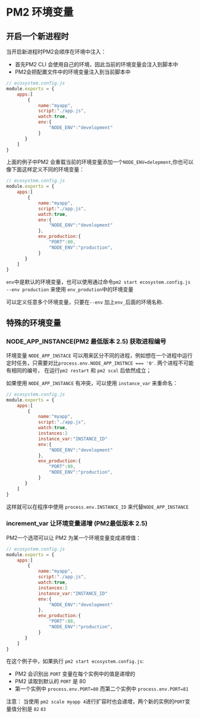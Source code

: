 # PM2 环境变量

## 开启一个新进程时
当开启新进程时PM2会顺序在环境中注入：
- 首先PM2 CLI 会使用自己的环境，因此当前的环境变量会注入到脚本中
- PM2会把配置文件中的环境变量注入到当前脚本中

```js
// ecosystem.config.js
module.exports = {
    apps:[
        {
            name:"myapp",
            script:"./app.js",
            watch:true,
            env:{
                "NODE_ENV":"development"
            }
       }
    ]
}
```
上面的例子中PM2 会重载当前的环境变量添加一个`NODE_ENV=delepment`,你也可以像下面这样定义不同的环境变量：
```js
// ecosystem.config.js
module.exports = {
    apps:[
        {
            name:"myapp",
            script:"./app.js",
            watch:true,
            env:{
                "NODE_ENV":"development"
            },
            env_production:{
                "PORT":80,
                "NODE_ENV":"production",
            }
       }
    ]
}
```

`env`中是默认的环境变量，也可以使用通过命令`pm2 start ecosystem.config.js --env production` 来使用 `env_prodution`中的环境变量

可以定义任意多个环境变量，只要在`--env` 加上`env_`后面的环境名称.

## 特殊的环境变量
### NODE_APP_INSTANCE(PM2 最低版本 2.5) 获取进程编号
环境变量 `NODE_APP_INSTACE` 可以用来区分不同的进程，例如想在一个进程中运行定时任务，只需要对比`process.env.NODE_APP_INSTNCE === '0'`. 两个进程不可能有相同的编号， 在运行`pm2 restart` 和 `pm2 scal` 后依然成立；

如果使用 `NODE_APP_INSTANCE` 有冲突，可以使用 `instance_var` 来重命名：


```js
// ecosystem.config.js
module.exports = {
    apps:[
        {
            name:"myapp",
            script:"./app.js",
            watch:true,
            instances:2
            instance_var:"INSTANCE_ID"
            env:{
                "NODE_ENV":"development"
            },
            env_production:{
                "PORT":80,
                "NODE_ENV":"production",
            }
       }
    ]
}
```

这样就可以在程序中使用 `process.env.INSTANCE_ID` 来代替`NODE_APP_INSTANCE`

### increment_var 让环境变量递增 (PM2最低版本 2.5)

PM2一个选项可以让 PM2 为某一个环境变量变成递增值：

```js
// ecosystem.config.js
module.exports = {
    apps:[
        {
            name:"myapp",
            script:"./app.js",
            watch:true,
            instances:2
            instance_var:"INSTANCE_ID"
            env:{
                "NODE_ENV":"development"
            },
            env_production:{
                "PORT":80,
                "NODE_ENV":"production",
            }
       }
    ]
}
```

在这个例子中，如果执行 `pm2 start ecosystem.config.js`:
- PM2 会识别出 `PORT` 变量在每个实例中的值是递增的
- PM2 读取到默认的 `PORT` 是 80
- 第一个实例中 `process.env.PORT=80` 而第二个实例中 `process.env.PORT=81`

注意： 当使用 `pm2 scale myapp 4`进行扩容时也会递增，两个新的实例的`PORT`变量值分别是 `82` `83`

